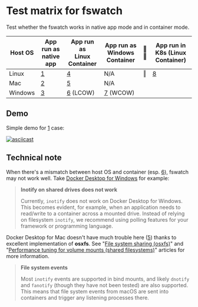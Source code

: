 # Test matrix for fswatch

Test whether the fswatch works in native app mode and in container mode.

| Host OS | App run as<br/>native app | App run as<br/>Linux Container |  App run as<br/>Windows Container | ‖<br/>‖ | App run in<br/>K8s (Linux Container) |
|---------|------------|-----------------|-------------------|----|-----------------------|
| Linux   | [1](1_native_linux)          | [4](4_host_linux_container_linux)               | N/A               | ‖ | [8](8_k8s_linux)             |
| Mac     | [2](2_native_mac)          | [5](5_host_mac_container_linux)               | N/A               |
| Windows | [3](3_native_win)          | [6](6_host_win_container_linux) (LCOW)        | [7](7_host_win_container_win) (WCOW)          |


## Demo


Simple demo for [1](1_native_linux) case:

[![asciicast](https://asciinema.org/a/250732.svg)](https://asciinema.org/a/250732)


## Technical note

When there's a mismatch between host OS and container (esp. [6](6_host_win_container_linux)), fswatch may not work well.  Take [Docker Desktop for Windows](https://docs.docker.com/docker-for-windows/troubleshoot/#inotify-on-shared-drives-does-not-work) for example:

> **Inotify on shared drives does not work**
>
> Currently, `inotify` does not work on Docker Desktop for Windows. This becomes evident, for example, when an application needs to read/write to a container across a mounted drive. Instead of relying on filesystem `inotify`, we recommend using polling features for your framework or programming language.


Docker Desktop for Mac doesn't have much trouble here ([5](5_host_mac_container_linux)) thanks to excellent implementation of **osxfs**.  See "[File system sharing (osxfs)](https://docs.docker.com/docker-for-mac/osxfs/)" and "[Performance tuning for volume mounts (shared filesystems)](https://docs.docker.com/docker-for-mac/osxfs-caching/)" articles for more information.

> **File system events**
>
> Most `inotify` events are supported in bind mounts, and likely `dnotify` and `fanotify` (though they have not been tested) are also supported. This means that file system events from macOS are sent into containers and trigger any listening processes there.
